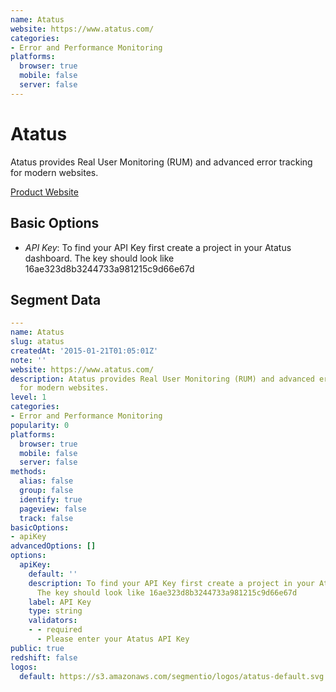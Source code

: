 ```yaml
---
name: Atatus
website: https://www.atatus.com/
categories:
- Error and Performance Monitoring
platforms:
  browser: true
  mobile: false
  server: false
---
```


# Atatus

Atatus provides Real User Monitoring (RUM) and advanced error tracking for modern websites.

[Product Website](https://www.atatus.com/)

## Basic Options

- *API Key*: To find your API Key first create a project in your Atatus dashboard. The key should look like 16ae323d8b3244733a981215c9d66e67d


## Segment Data
```yaml
---
name: Atatus
slug: atatus
createdAt: '2015-01-21T01:05:01Z'
note: ''
website: https://www.atatus.com/
description: Atatus provides Real User Monitoring (RUM) and advanced error tracking
  for modern websites.
level: 1
categories:
- Error and Performance Monitoring
popularity: 0
platforms:
  browser: true
  mobile: false
  server: false
methods:
  alias: false
  group: false
  identify: true
  pageview: false
  track: false
basicOptions:
- apiKey
advancedOptions: []
options:
  apiKey:
    default: ''
    description: To find your API Key first create a project in your Atatus dashboard.
      The key should look like 16ae323d8b3244733a981215c9d66e67d
    label: API Key
    type: string
    validators:
    - - required
      - Please enter your Atatus API Key
public: true
redshift: false
logos:
  default: https://s3.amazonaws.com/segmentio/logos/atatus-default.svg

```

